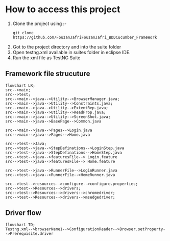 # How to access this project
1. Clone the project using :-
   ```batch
   git clone https://github.com/FouzanJafriFouzanJafri_BDDCucumber_FrameWork 
   ```
2. Got to the project directory and into the suite folder
3. Open testng.xml available in suites folder in eclipse IDE.
4. Run the xml file as TestNG Suite 

## Framework file strucuture
```mermaid
flowchart LR;
src-->main;
src-->test;
src-->main-->java-->Utility-->BrowserManager.java;
src-->main-->java-->Utility-->Constraints.java;
src-->main-->java-->Utility-->ExtentRep.java;
src-->main-->java-->Utility-->ReadProp.java;
src-->main-->java-->Utility-->ScreenShot.java;
src-->main-->java-->BasePage-->Common.java

src-->main-->java-->Pages-->Login.java
src-->main-->java-->Pages-->Home.java

src-->test-->Java;
src-->test-->java-->StepDefinations-->LoginStep.java
src-->test-->java-->StepDefinations-->HomeStep.java
src-->test-->java-->featuresFile--> Login.feature
src-->test-->java-->featuresFile--> Home.feature

src-->test-->java-->RunnerFile-->LoginRunner.java
src-->test-->java-->RunnerFile-->HomeRunner.java

src-->test-->resources-->configure-->configure.properties;
src-->test-->Resources-->drivers;
src-->test-->Resources-->drivers-->chromedriver;
src-->test-->Resources-->drivers-->msedgedriver;

```

## Driver flow
```mermaid 
flowchart TD;
Testng.xml-->browserName1-->ConfigurationReader-->Browser.setProperty-->Prerequisite.driver
